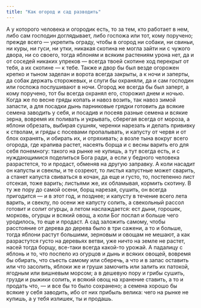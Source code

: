 ```yaml
---
title: "Как огород и сад разводить"
---
```


А у которого человека и огородик есть, то за тем, кто работает в нем, либо сам господин доглядывает, либо госпожа или тот, кому поручено; прежде всего — укрепить ограду, чтобы в огород ни собаки, ни свиньи, ни куры, ни гуси, ни утки, никакая скотина не могла зайти ни с чужого двора, ни со своего, тогда яблоням и всяким растениям урона нет, да и от соседей никаких упреков — всегда твоей скотине ход перекрыт от тебя, а их скотине — к тебе. Также и двор бы был везде огорожен крепко и тыном заделан и ворота всегда закрыты, а к ночи и заперты, да собак держать сторожевых, и слуги бы охраняли, да и сам господин или госпожа послушивают в ночи. Огород же всегда бы был заперт, а кому поручено, тот бы всегда охранял его, сторожил днем и ночью. Когда же по весне гряды копать и навоз возить, так навоз зимой запасти, а для посадки дынь парниковые грядки готовить да всякие семена заводить у себя, и посадив и посеяв разные семена и всякие зерна, вовремя их поливать и укрывать, сберегая всегда от мороза, а яблони обрезать, выбирая сушняк, черенки нарезать и делать прививку к стволам, и гряды с посевами пропалывать, и капусту от червя и от блох охранять, и обирать их, и отряхивать; а возле тына вокруг всего огорода, где крапива растет, насеять борща и с весны варить его для себя понемногу: такого на рынке не купишь, а тут всегда есть, и с нуждающимися поделиться Бога ради, а если у бедного человека разрастется, то и продаст, обменяв на другую заправку. А коли насадит он капусты и свеклы, и те созреют, то листья капустные может сварить, а станет капуста свиваться в кочан, да еще и густо, то, постепенно лист отсекая, тоже варить; листьями же, их обламывая, кормить скотину. В ту же пору до самой осени, борщ нарезая, сушить, он всегда пригодится — и в этот год, и позднее; и капусту в течение всего лета варить, и свеклу, по осени же капусту солить, а свекольный рассол готовит и солит огурцы, а летом наслаждается: ест дыни, горошек, морковь, огурцы и всякий овощ, а коли Бог послал и больше чего уродилось, то еще и продаст. А сад заложить самому, чтобы расстояние от дерева до дерева было в три сажени, а то и больше, тогда яблони растут большими, зерновым и овощам не мешают, а как разрастутся густо на деревьях ветви, уже ничто на земле не растет, насей тогда борщу, все-таки всегда какой-то урожай. А падалицу с яблонь и то, что поспело из огурцов и дынь и всяких овощей, вовремя бы обирать, что съесть самому или сберечь, а что и в запас оставить или что засолить, яблоки же и груши замочить или залить их патокой, ягодным или вишневым морсом; а в дешевую пору и грибы сушить, грузди и рыжики солить, и всякий овощ на хранение ставить, а то и продать что, — и все бы то было сохранено; а семена хорошо бы всякие у себя заводить, ибо от них прибыль велика: чего на рынке не купишь, а у тебя излишек, ты и продашь.
